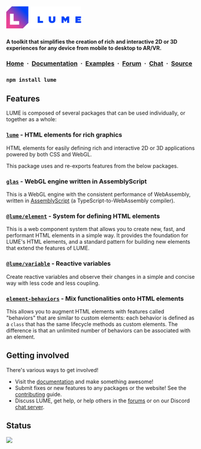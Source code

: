 <!-- # LUME -->

# <a href="//lume.io"><img src="./logo.svg" width="200" alt="LUME" title="LUME" /></a>

#### **A toolkit that simplifies the creation of rich and interactive 2D or 3D experiences for any device from mobile to desktop to AR/VR.**

<h3>
  <a href="//lume.io">Home</a>&nbsp;&nbsp;·&nbsp;
  <a href="//lume.io/docs">Documentation</a>&nbsp;&nbsp;·&nbsp;
  <a href="//lume.io/docs/#/examples/hello3d">Examples</a>&nbsp;&nbsp;·&nbsp;
  <a href="//lume.community">Forum</a>&nbsp;&nbsp;·&nbsp;
  <a href="//discord.gg/PgeyevP">Chat</a>&nbsp;&nbsp;·&nbsp;
  <a href="//github.com/lume/lume">Source</a>
</h3>

### `npm install lume`

## Features

LUME is composed of several packages that can be used individually, or
together as a whole:

### [`lume`](./packages/lume/README.md) - HTML elements for rich graphics

HTML elements for easily defining rich and interactive 2D or 3D applications
powered by both CSS and WebGL.

This package uses and re-exports features from the below packages.

### [`glas`](//github.com/lume/glas) - WebGL engine written in AssemblyScript

This is a WebGL engine with the consistent performance of WebAssembly, written
in [AssemblyScript](http://assemblyscript.org/) (a TypeScript-to-WebAssembly compiler).

### [`@lume/element`](//github.com/lume/element) - System for defining HTML elements

This is a web component system that allows you to create new, fast, and
performant HTML elements in a simple way. It provides the foundation for
LUME's HTML elements, and a standard pattern for building new elements that
extend the features of LUME.

### [`@lume/variable`](//github.com/lume/variable) - Reactive variables

Create reactive variables and observe their changes in a simple and concise way with
less code and less coupling.

### [`element-behaviors`](//github.com/lume/element-behaviors) - Mix functionalities onto HTML elements

This allows you to augment HTML elements with features called "behaviors"
that are similar to custom elements: each behavior is defined as a `class`
that has the same lifecycle methods as custom elements. The difference is
that an unlimited number of behaviors can be associated with an element.

## Getting involved

There's various ways to get involved!

- Visit the [documentation](//lume.io/docs) and make something awesome!
- Submit fixes or new features to any packages or the website! See the
  [contributing](./CONTRIBUTING.md) guide.
- Discuss LUME, get help, or help others in the [forums](//lume.community) or
  on our Discord [chat server](//discord.gg/PgeyevP).

## Status

![](https://github.com/lume/lume/workflows/tests/badge.svg)
